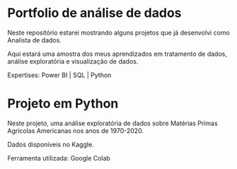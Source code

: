 # Portfolio de análise de dados

Neste repositório estarei mostrando alguns projetos que já desenvolvi como Analista de dados.

Aqui estará uma amostra dos meus aprendizados em tratamento de dados, análise exploratória e visualização de dados.

Expertises: Power BI | SQL | Python


# Projeto em Python

Neste projeto, uma análise exploratória de dados sobre Matérias Primas Agrícolas Americanas nos anos de 1970-2020.

Dados disponíveis no Kaggle.

Ferramenta utilizada: Google Colab


